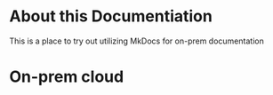 # About this Documentiation
This is a place to try out utilizing MkDocs for on-prem documentation

# On-prem cloud
